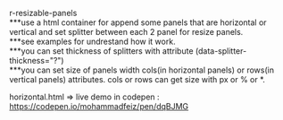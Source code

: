 r-resizable-panels<br>
***use a html container for append some panels that are horizontal or vertical and set splitter between each 2 panel for resize panels.<br>
***see examples for undrestand how it work.<br>
***you can set thickness of splitters with attribute (data-splitter-thickness="?")<br>
***you can set size of panels width cols(in horizontal panels) or rows(in vertical panels) attributes. cols or rows can get size with px or % or *.<br>

horizontal.html => live demo in codepen : https://codepen.io/mohammadfeiz/pen/dqBJMG <br>
